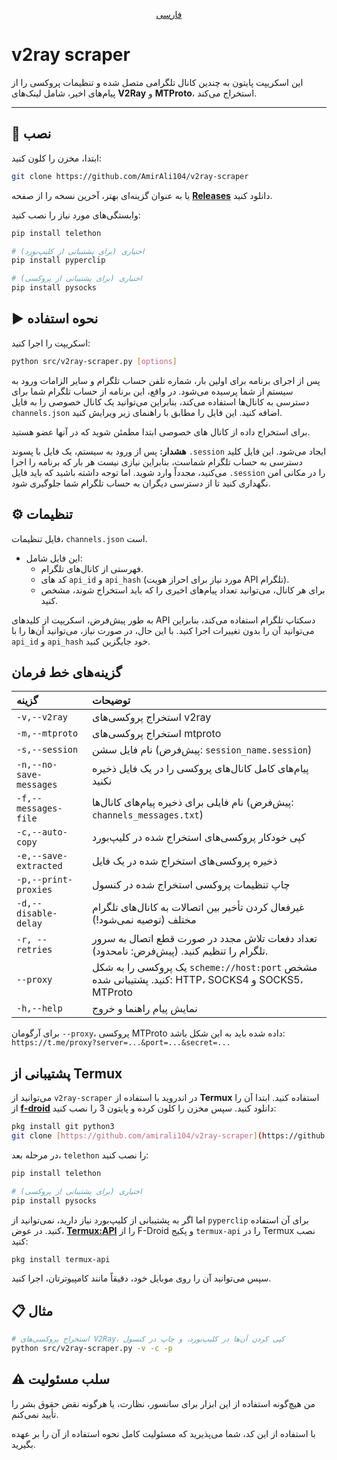<p align="center">
  <a href="README-fa.md">فارسی</a>
</p>

# v2ray scraper

این اسکریپت پایتون به چندین کانال تلگرامی متصل شده و تنظیمات پروکسی را از پیام‌های اخیر، شامل لینک‌های **V2Ray** و **MTProto**، استخراج می‌کند.

---

## 🚀 نصب

ابتدا، مخزن را کلون کنید:

```bash
git clone https://github.com/AmirAli104/v2ray-scraper
```

یا به عنوان گزینه‌ای بهتر، آخرین نسخه را از صفحه **[Releases](https://github.com/AmirAli104/v2ray-scraper/releases)** دانلود کنید.

وابستگی‌های مورد نیاز را نصب کنید:

```bash
pip install telethon

# اختیاری (برای پشتیبانی از کلیپ‌بورد)
pip install pyperclip

# اختیاری (برای پشتیبانی از پروکسی)
pip install pysocks
```

## ▶️ نحوه استفاده

اسکریپت را اجرا کنید:

```bash
python src/v2ray-scraper.py [options]
```

پس از اجرای برنامه برای اولین بار، شماره تلفن حساب تلگرام و سایر الزامات ورود به سیستم از شما پرسیده می‌شود.
در واقع، این برنامه از حساب تلگرام شما برای دسترسی به کانال‌ها استفاده می‌کند، بنابراین می‌توانید یک کانال خصوصی را به فایل `channels.json` اضافه کنید. این فایل را مطابق با راهنمای زیر ویرایش کنید.

برای استخراج داده از کانال های خصوصی ابتدا مطمئن شوید که در آنها عضو هستید.

**هشدار:** پس از ورود به سیستم، یک فایل با پسوند `.session` ایجاد می‌شود. این فایل کلید دسترسی به حساب تلگرام شماست، بنابراین نیازی نیست هر بار که برنامه را اجرا می‌کنید، مجدداً وارد شوید. اما توجه داشته باشید که باید فایل `.session` را در مکانی امن نگهداری کنید تا از دسترسی دیگران به حساب تلگرام شما جلوگیری شود.

## ⚙️ تنظیمات

فایل تنظیمات، `channels.json` است.

- این فایل شامل:
    - فهرستی از کانال‌های تلگرام.
    - کد های `api_id` و `api_hash` (مورد نیاز برای احراز هویت API تلگرام).
    - برای هر کانال، می‌توانید تعداد پیام‌های اخیری را که باید استخراج شوند، مشخص کنید.

به طور پیش‌فرض، اسکریپت از کلیدهای API دسکتاپ تلگرام استفاده می‌کند، بنابراین می‌توانید آن را بدون تغییرات اجرا کنید.
با این حال، در صورت نیاز، می‌توانید آن‌ها را با `api_id` و `api_hash` خود جایگزین کنید.

## گزینه‌های خط فرمان

|گزینه|توضیحات|
|:---|:---|
|`-v,--v2ray`|استخراج پروکسی‌های v2ray|
|`-m,--mtproto`|استخراج پروکسی‌های mtproto|
|`-s,--session`|نام فایل سشن (پیش‌فرض: `session_name.session`)|
|`-n,--no-save-messages`|پیام‌های کامل کانال‌های پروکسی را در یک فایل ذخیره نکنید|
|`-f,--messages-file`|نام فایلی برای ذخیره پیام‌های کانال‌ها (پیش‌فرض: `channels_messages.txt`)|
|`-c,--auto-copy`|کپی خودکار پروکسی‌های استخراج شده در کلیپ‌بورد|
|`-e,--save-extracted`|ذخیره پروکسی‌های استخراج شده در یک فایل|
|`-p,--print-proxies`|چاپ تنظیمات پروکسی استخراج شده در کنسول|
|`-d,--disable-delay`|غیرفعال کردن تأخیر بین اتصالات به کانال‌های تلگرام مختلف (توصیه نمی‌شود!)|
|`-r, --retries`|تعداد دفعات تلاش مجدد در صورت قطع اتصال به سرور تلگرام را تنظیم کنید. (پیش‌فرض: نامحدود).|
|`--proxy`|یک پروکسی را به شکل `scheme://host:port` مشخص کنید. پشتیبانی شده: HTTP، SOCKS4 و SOCKS5، MTProto|
|`-h,--help`|نمایش پیام راهنما و خروج|

برای آرگومان `--proxy`، پروکسی MTProto داده شده باید به این شکل باشد:
`https://t.me/proxy?server=...&port=...&secret=...`

## پشتیبانی از Termux

می‌توانید از `v2ray-scraper` در اندروید با استفاده از **Termux** استفاده کنید. ابتدا آن را از **[f-droid](https://f-droid.org/packages/com.termux/)** دانلود کنید.
سپس مخزن را کلون کرده و پایتون 3 را نصب کنید:

```bash
pkg install git python3
git clone [https://github.com/amirali104/v2ray-scraper](https://github.com/amirali104/v2ray-scraper)
```

در مرحله بعد، `telethon` را نصب کنید:

```bash
pip install telethon

# اختیاری (برای پشتیبانی از پروکسی)
pip install pysocks
```

اما اگر به پشتیبانی از کلیپ‌بورد نیاز دارید، نمی‌توانید از `pyperclip` برای آن استفاده کنید. در عوض، **[Termux:API](https://f-droid.org/packages/com.termux.api/)** را از F-Droid و پکیج `termux-api` را در Termux نصب کنید:

```bash
pkg install termux-api
```

سپس می‌توانید آن را روی موبایل خود، دقیقاً مانند کامپیوترتان، اجرا کنید.

## 📋 مثال

```bash
# استخراج پروکسی‌های V2Ray، کپی کردن آن‌ها در کلیپ‌بورد، و چاپ در کنسول
python src/v2ray-scraper.py -v -c -p
```

## ⚠️ سلب مسئولیت

من هیچ‌گونه استفاده از این ابزار برای سانسور، نظارت، یا هرگونه نقض حقوق بشر را تأیید نمی‌کنم.

با استفاده از این کد، شما می‌پذیرید که مسئولیت کامل نحوه استفاده از آن را بر عهده بگیرید.

